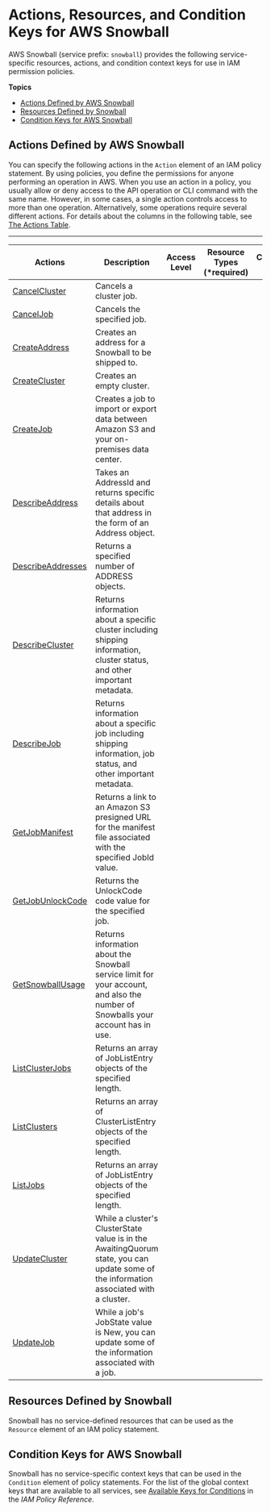 # Actions, Resources, and Condition Keys for AWS Snowball<a name="list_awssnowball"></a>

AWS Snowball \(service prefix: `snowball`\) provides the following service\-specific resources, actions, and condition context keys for use in IAM permission policies\.

**Topics**
+ [Actions Defined by AWS Snowball](#awssnowball-actions-as-permissions)
+ [Resources Defined by Snowball](#awssnowball-resources-for-iam-policies)
+ [Condition Keys for AWS Snowball](#awssnowball-policy-keys)

## Actions Defined by AWS Snowball<a name="awssnowball-actions-as-permissions"></a>

You can specify the following actions in the `Action` element of an IAM policy statement\. By using policies, you define the permissions for anyone performing an operation in AWS\. When you use an action in a policy, you usually allow or deny access to the API operation or CLI command with the same name\. However, in some cases, a single action controls access to more than one operation\. Alternatively, some operations require several different actions\. For details about the columns in the following table, see [The Actions Table](reference_policies_actions-resources-contextkeys.md#actions_table)\.


****  

| Actions | Description | Access Level | Resource Types \(\*required\) | Condition Keys | Dependent Actions | 
| --- | --- | --- | --- | --- | --- | 
| [CancelCluster](http://docs.aws.amazon.com/snowball/latest/api-reference/API_CancelCluster.html) | Cancels a cluster job\. |   |  |  |  | 
| [CancelJob](http://docs.aws.amazon.com/snowball/latest/api-reference/API_CancelJob.html) | Cancels the specified job\. |   |  |  |  | 
| [CreateAddress](http://docs.aws.amazon.com/snowball/latest/api-reference/API_CreateAddress.html) | Creates an address for a Snowball to be shipped to\. |   |  |  |  | 
| [CreateCluster](http://docs.aws.amazon.com/snowball/latest/api-reference/API_CreateCluster.html) | Creates an empty cluster\. |   |  |  |  | 
| [CreateJob](http://docs.aws.amazon.com/snowball/latest/api-reference/API_CreateJob.html) | Creates a job to import or export data between Amazon S3 and your on\-premises data center\. |   |  |  |  | 
| [DescribeAddress](http://docs.aws.amazon.com/snowball/latest/api-reference/API_DescribeAddress.html) | Takes an AddressId and returns specific details about that address in the form of an Address object\. |   |  |  |  | 
| [DescribeAddresses](http://docs.aws.amazon.com/snowball/latest/api-reference/API_DescribeAddresses.html) | Returns a specified number of ADDRESS objects\. |   |  |  |  | 
| [DescribeCluster](http://docs.aws.amazon.com/snowball/latest/api-reference/API_DescribeCluster.html) | Returns information about a specific cluster including shipping information, cluster status, and other important metadata\. |   |  |  |  | 
| [DescribeJob](http://docs.aws.amazon.com/snowball/latest/api-reference/API_DescribeJob.html) | Returns information about a specific job including shipping information, job status, and other important metadata\. |   |  |  |  | 
| [GetJobManifest](http://docs.aws.amazon.com/snowball/latest/api-reference/API_GetJobManifest.html) | Returns a link to an Amazon S3 presigned URL for the manifest file associated with the specified JobId value\. |   |  |  |  | 
| [GetJobUnlockCode](http://docs.aws.amazon.com/snowball/latest/api-reference/API_GetJobUnlockCode.html) | Returns the UnlockCode code value for the specified job\. |   |  |  |  | 
| [GetSnowballUsage](http://docs.aws.amazon.com/snowball/latest/api-reference/API_GetSnowballUsage.html) | Returns information about the Snowball service limit for your account, and also the number of Snowballs your account has in use\. |   |  |  |  | 
| [ListClusterJobs](http://docs.aws.amazon.com/snowball/latest/api-reference/API_ListClusterJobs.html) | Returns an array of JobListEntry objects of the specified length\. |   |  |  |  | 
| [ListClusters](http://docs.aws.amazon.com/snowball/latest/api-reference/API_ListClusters.html) | Returns an array of ClusterListEntry objects of the specified length\. |   |  |  |  | 
| [ListJobs](http://docs.aws.amazon.com/snowball/latest/api-reference/API_ListJobs.html) | Returns an array of JobListEntry objects of the specified length\. |   |  |  |  | 
| [UpdateCluster](http://docs.aws.amazon.com/snowball/latest/api-reference/API_UpdateCluster.html) | While a cluster's ClusterState value is in the AwaitingQuorum state, you can update some of the information associated with a cluster\. |   |  |  |  | 
| [UpdateJob](http://docs.aws.amazon.com/snowball/latest/api-reference/API_UpdateJob.html) | While a job's JobState value is New, you can update some of the information associated with a job\. |   |  |  |  | 

## Resources Defined by Snowball<a name="awssnowball-resources-for-iam-policies"></a>

Snowball has no service\-defined resources that can be used as the `Resource` element of an IAM policy statement\.

## Condition Keys for AWS Snowball<a name="awssnowball-policy-keys"></a>

Snowball has no service\-specific context keys that can be used in the `Condition` element of policy statements\. For the list of the global context keys that are available to all services, see [Available Keys for Conditions](http://docs.aws.amazon.com/IAM/latest/UserGuide/reference_policies_condition-keys.html#AvailableKeys) in the *IAM Policy Reference*\.